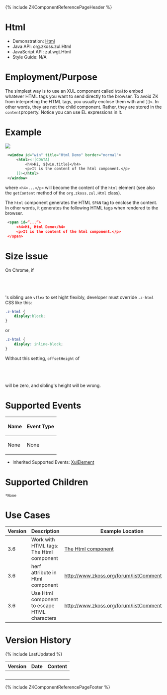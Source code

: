 {% include ZKComponentReferencePageHeader %}

# Html

- Demonstration:
  [Html](http://www.zkoss.org/zkdemo/composite/html_element)
- Java API: <javadoc>org.zkoss.zul.Html</javadoc>
- JavaScript API: <javadoc directory="jsdoc">zul.wgt.Html</javadoc>
- Style Guide: N/A

# Employment/Purpose

The simplest way is to use an XUL component called `html`to embed
whatever HTML tags you want to send directly to the browser. To avoid ZK
from interpreting the HTML tags, you usually enclose them with and
`]]>`. In other words, they are not the child component. Rather, they
are stored in the `content`property. Notice you can use EL expressions
in it.

# Example

![](ZKComRef_Html.png)

``` xml
 <window id="win" title="Html Demo" border="normal">
     <html><![CDATA[
         <h4>Hi, ${win.title}</h4>
         <p>It is the content of the html component.</p>
     ]]></html>
 </window>
```

where `<h4>...</p>` will become the content of the `html` element (see
also the `getContent` method of the `org.zkoss.zul.Html` class).

The `html` component generates the HTML `SPAN` tag to enclose the
content. In other words, it generates the following HTML tags when
rendered to the browser.

``` xml
 <span id=”...”>
     <h4>Hi, Html Demo</h4>
     <p>It is the content of the html component.</p>
 </span>
```

# Size issue

On Chrome, if <code>

<html>

</code>'s sibling use `vflex` to set hight flexibly, developer must
override `.z-html` CSS like this:

``` css
.z-html {
    display:block;
}
```

or

``` css
.z-html {
    display: inline-block;
}
```

Without this setting, `offsetHeight` of <code>

<html>

</code> will be zero, and sibling's height will be wrong.

# Supported Events

<table>
<thead>
<tr class="header">
<th><center>
<p>Name</p>
</center></th>
<th><center>
<p>Event Type</p>
</center></th>
</tr>
</thead>
<tbody>
<tr class="odd">
<td><p>None</p></td>
<td><p>None</p></td>
</tr>
</tbody>
</table>

- Inherited Supported Events: [
  XulElement](ZK_Component_Reference/Base_Components/XulElement#Supported_Events)

# Supported Children

`*None`

# Use Cases

| Version | Description                                  | Example Location                                                                                     |
|---------|----------------------------------------------|------------------------------------------------------------------------------------------------------|
| 3.6     | Work with HTML tags: The Html component      | [The Html component](ZK_Developer%27s_Reference/UI_Patterns/HTML_Tags/The_html_Component) |
| 3.6     | herf attribute in Html component             | [<http://www.zkoss.org/forum/listComment/4745>](http://www.zkoss.org/forum/listComment/4745)         |
| 3.6     | Use Html component to escape HTML characters | [<http://www.zkoss.org/forum/listComment/11118>](http://www.zkoss.org/forum/listComment/11118)       |

# Version History

{% include LastUpdated %}

| Version | Date | Content |
|---------|------|---------|
|         |      |         |

{% include ZKComponentReferencePageFooter %}
